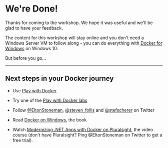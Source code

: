 # We're Done!

Thanks for coming to the workshop. We hope it was useful and we'll be glad to have your feedback.

The content for this workshop will stay online and you don't need a Windows Server VM to follow along - you can do everything with [Docker for Windows](https://www.docker.com/docker-windows) on Windows 10.

But before you go...

---

## Next steps in your Docker journey

- Use [Play with Docker](https://labs.play-with-docker.com/)

- Try one of the [Play with Docker labs](http://training.play-with-docker.com/)

- Follow [@EltonStoneman](https://twitter.com/EltonStoneman), [@steven_follis](https://twitter.com/steven_follis) and [@stefscherer](https://twitter.com/stefscherer) on Twitter

- Read [Docker on Windows](https://www.amazon.co.uk/Docker-Windows-Elton-Stoneman/dp/1785281658), the book

- Watch [Modernizing .NET Apps with Docker on Pluralsight](https://pluralsight.pxf.io/c/1197078/424552/7490?u=https%3A%2F%2Fwww.pluralsight.com%2Fcourses%2Fmodernizing-dotnet-framework-apps-docker), the video course (don't have Pluralsight? Ping @EltonStoneman on Twitter to get a free trial).
